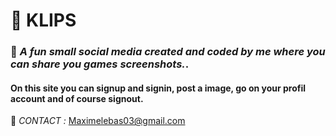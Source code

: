 # 👋 KLIPS
### 📌 *A fun small social media created and coded by me where you can share you games screenshots.*.


 #### On this site you can signup and signin, post a image, go on your profil account and of course signout.


📧  *CONTACT :* Maximelebas03@gmail.com


